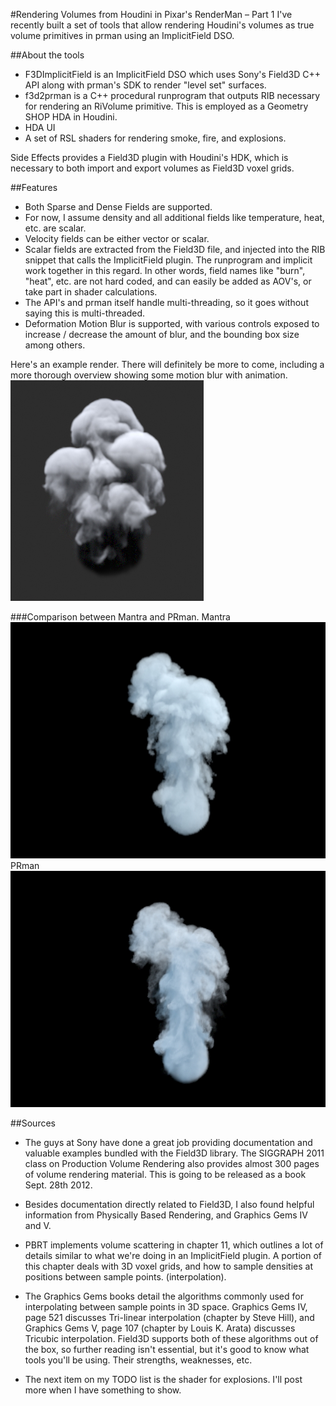 #Rendering Volumes from Houdini in Pixar's RenderMan – Part 1
I've recently built a set of tools that allow rendering Houdini's volumes as true volume primitives in prman using an ImplicitField DSO.

##About the tools
* F3DImplicitField is an ImplicitField DSO which uses Sony's Field3D C++ API along with prman's SDK to render "level set" surfaces.
* f3d2prman is a C++ procedural runprogram that outputs RIB necessary for rendering an RiVolume primitive. This is employed as a Geometry SHOP HDA in Houdini.
* HDA UI
* A set of RSL shaders for rendering smoke, fire, and explosions.

Side Effects provides a Field3D plugin with Houdini's HDK, which is necessary to both import and export volumes as Field3D voxel grids.

##Features
* Both Sparse and Dense Fields are supported.
* For now, I assume density and all additional fields like temperature, heat, etc. are scalar.
* Velocity fields can be either vector or scalar.
* Scalar fields are extracted from the Field3D file, and injected into the RIB snippet that calls the ImplicitField plugin. The runprogram and implicit work together in this regard. In other words, field names like "burn", "heat", etc. are not hard coded, and can easily be added as AOV's, or take part in shader calculations.
* The API's and prman itself handle multi-threading, so it goes without saying this is multi-threaded.
* Deformation Motion Blur is supported, with various controls exposed to increase / decrease the amount of blur, and the bounding box size among others.

Here's an example render. There will definitely be more to come, including a more thorough overview showing some motion blur with animation.
![smoke test #1](https://raw.githubusercontent.com/AlanWarren/F3DImplicitField/master/images/smokey.jpg)

###Comparison between Mantra and PRman.
Mantra
![mantra](images/mantra_smoke.jpg)
PRman
![prman](images/prman_smoke.jpg)

##Sources
* The guys at Sony have done a great job providing documentation and valuable examples bundled with the Field3D library. The SIGGRAPH 2011 class on Production Volume Rendering also provides almost 300 pages of volume rendering material. This is going to be released as a book Sept. 28th 2012.

* Besides documentation directly related to Field3D, I also found helpful information from Physically Based Rendering, and Graphics Gems IV and V.

* PBRT implements volume scattering in chapter 11, which outlines a lot of details similar to what we're doing in an ImplicitField plugin. A portion of this chapter deals with 3D voxel grids, and how to sample densities at positions between sample points. (interpolation).

* The Graphics Gems books detail the algorithms commonly used for interpolating between sample points in 3D space. Graphics Gems IV, page 521 discusses Tri-linear interpolation (chapter by Steve Hill), and Graphics Gems V, page 107 (chapter by Louis K. Arata) discusses Tricubic interpolation. Field3D supports both of these algorithms out of the box, so further reading isn't essential, but it's good to know what tools you'll be using. Their strengths, weaknesses, etc.

* The next item on my TODO list is the shader for explosions. I'll post more when I have something to show.
